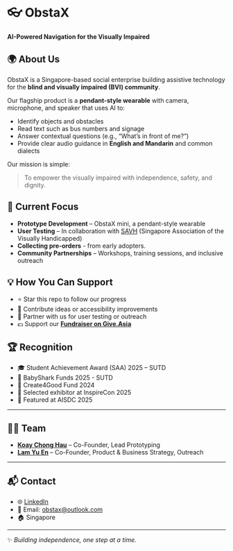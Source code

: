 
# 👓 ObstaX  
**AI-Powered Navigation for the Visually Impaired**

## 🌍 About Us
ObstaX is a Singapore-based social enterprise building assistive technology for the **blind and visually impaired (BVI) community**.  

Our flagship product is a  **pendant-style wearable**  with camera, microphone, and speaker that uses AI to:

-   Identify objects and obstacles
-   Read text such as bus numbers and signage
-   Answer contextual questions (e.g., “What’s in front of me?”)
-   Provide clear audio guidance in  **English and Mandarin**  and common dialects

Our mission is simple:  
> To empower the visually impaired with independence, safety, and dignity.  



## 🚀 Current Focus
- **Prototype Development** – ObstaX mini, a pendant-style wearable
- **User Testing** – In collaboration with [SAVH](https://savh.org.sg) (Singapore Association of the Visually Handicapped)
- **Collecting pre-orders** - from early adopters.
- **Community Partnerships** – Workshops, training sessions, and inclusive outreach  


## 💡 How You Can Support
- ⭐ Star this repo to follow our progress  
- 🧩 Contribute ideas or accessibility improvements  
- 🤝 Partner with us for user testing or outreach  
- 💵 Support our [**Fundraiser on Give.Asia**](https://give.asia/campaign/guide-blindvisuallyimpaired-with-obstax#/story)  


## 🏆 Recognition
- 🎓 Student Achievement Award (SAA) 2025 – SUTD
- 🦈 BabyShark Funds 2025 - SUTD
- 🌱 Create4Good Fund 2024
- 🌟 Selected exhibitor at InspireCon 2025  
- 📣 Featured at AISDC 2025  

---

## 🧑‍💻 Team
- [**Koay Chong Hau**](https://www.linkedin.com/in/chong-hau-koay/) – Co-Founder, Lead Prototyping  
- [**Lam Yu En**](https://www.linkedin.com/in/lam-yu-en/) – Co-Founder, Product & Business Strategy, Outreach  

---

## 📬 Contact
- 🌐 [LinkedIn](https://www.linkedin.com/company/obstax)  
- 📧 Email: obstax@outlook.com  
- 🏠 Singapore  

---

✨ *Building independence, one step at a time.*  
